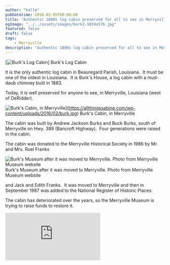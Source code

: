 ```yaml
---
author: "hallm"
pubDatetime: 2016-02-05T00:00:00
title: "Authentic 1800s log cabin preserved for all to see in Merryville Louisiana"
ogImage: "../../assets/images/burk2-1024x576.jpg"
featured: false
draft: false
tags:
    - Merryville
description: "Authentic 1800s log cabin preserved for all to see in Merryville Louisiana"
---
```


[![Burk's Log Cabin](@assets/images/burk2.jpg)] Burk's Log Cabin

It is the only authentic log cabin in Beauregard Parish, Louisiana.  It must be one of the oldest in Louisiana.  It is Burk's House, a log cabin with a mud-daub chimney built in 1883.

Today, it is well preserved for anyone to see, in Merryville, Louisiana (west of DeRidder).

<!--more-->

![Burk's Cabin, in Merryville](@assets/images/burk.jpg)](https://allthingssabine.com/wp-content/uploads/2016/02/burk.jpg) Burk's Cabin, in Merryville

The cabin was built by Andrew Jackson Burks and Buck Burks, south of Merryville on Hwy. 389 (Bancroft Highway).  Four generations were raised in the cabin.

The cabin was donated to the Merryville Historical Society in 1986 by Mr. and Mrs. Ruel Franks

![Burk's Museum after it was moved to Merryville. Photo from Merryville Museum website](@assets/images/burk4.jpg) Burk's Museum after it was moved to Merryville. Photo from Merryville Museum website

and Jack and Edith Franks.  It was moved to Merryville and then in September 1987 was added to the National Register of Historic Places.

The cabin has deteriorated over the years, so the Merryville Museum is trying to raise funds to restore it.

<iframe class="w-full aspect-video" src="https://www.youtube.com/embed/lqMlpDB61aQ" title="YouTube video player" frameborder="0" allow="accelerometer; autoplay; clipboard-write; encrypted-media; gyroscope; picture-in-picture; web-share" allowfullscreen></iframe>